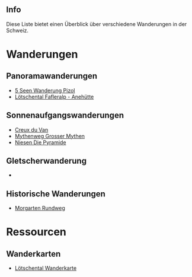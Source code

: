 ## Info
Diese Liste bietet einen Überblick über verschiedene Wanderungen in der Schweiz.


# Wanderungen

## Panoramawanderungen
- [5 Seen Wanderung Pizol](Wanderungen/5-Seen-Wanderung_Pizol/5-Seen-Wanderung_Pizol.md)
- [Lötschental Fafleralp - Anehütte](Wanderungen/Fafleralp-Anehuette/Lötschental_Fafleralp-Anenhuette)

## Sonnenaufgangswanderungen
- [Creux du Van](Wanderungen/Creux_du_Van/Creux_du_Van.md)
- [Mythenweg Grosser Mythen](Wanderungen/Mythenweg/Mythenweg-Grosser_Mythen.md)
- [Niesen Die Pyramide](Wanderungen/Niesen%20-%20Die%20Pyramide/Niesen-Die_Pyramide.md)

## Gletscherwanderung
- 

## Historische Wanderungen
- [Morgarten Rundweg](Wanderungen/Morgarten/Morgarten_Rundweg.md)


# Ressourcen

## Wanderkarten
-  [Lötschental Wanderkarte](https://regio.outdooractive.com/oar-loetschental/de/touren/#caml=8hk,1azdxn,7oefag,0,0&cat=Wanderung&filter=r-fullyTranslatedLangus-,r-openState-,sb-sortedBy-0&zc=12,7.8384,46.41119)
